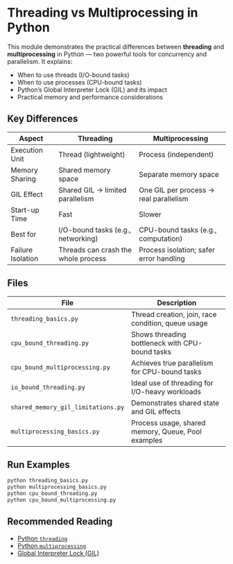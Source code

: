 # Threading vs Multiprocessing in Python

This module demonstrates the practical differences between **threading** and **multiprocessing** in Python — two powerful tools for concurrency and parallelism. It explains:

- When to use threads (I/O-bound tasks)
- When to use processes (CPU-bound tasks)
- Python’s Global Interpreter Lock (GIL) and its impact
- Practical memory and performance considerations

## Key Differences

| Aspect            | Threading                           | Multiprocessing                         |
| ----------------- | ----------------------------------- | --------------------------------------- |
| Execution Unit    | Thread (lightweight)                | Process (independent)                   |
| Memory Sharing    | Shared memory space                 | Separate memory space                   |
| GIL Effect        | Shared GIL → limited parallelism    | One GIL per process → real parallelism  |
| Start-up Time     | Fast                                | Slower                                  |
| Best for          | I/O-bound tasks (e.g., networking)  | CPU-bound tasks (e.g., computation)     |
| Failure Isolation | Threads can crash the whole process | Process isolation; safer error handling |

## Files

| File                               | Description                                        |
| ---------------------------------- | -------------------------------------------------- |
| `threading_basics.py`              | Thread creation, join, race condition, queue usage |
| `cpu_bound_threading.py`           | Shows threading bottleneck with CPU-bound tasks    |
| `cpu_bound_multiprocessing.py`     | Achieves true parallelism for CPU-bound tasks      |
| `io_bound_threading.py`            | Ideal use of threading for I/O-heavy workloads     |
| `shared_memory_gil_limitations.py` | Demonstrates shared state and GIL effects          |
| `multiprocessing_basics.py`        | Process usage, shared memory, Queue, Pool examples |

## Run Examples

```bash
python threading_basics.py
python multiprocessing_basics.py
python cpu_bound_threading.py
python cpu_bound_multiprocessing.py
```

## Recommended Reading

- [Python `threading`](https://docs.python.org/3/library/threading.html)
- [Python `multiprocessing`](https://docs.python.org/3/library/multiprocessing.html)
- [Global Interpreter Lock (GIL)](https://wiki.python.org/moin/GlobalInterpreterLock)
